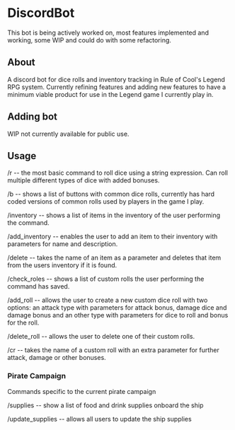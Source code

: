 # DiscordBot

This bot is being actively worked on, most features implemented and working, some WIP and could do with some refactoring.

## About

A discord bot for dice rolls and inventory tracking in Rule of Cool's Legend RPG system. Currently refining features and adding new features to have a minimum viable product for use in the Legend game I currently play in.

## Adding bot

WIP not currently available for public use.

## Usage

/r -- the most basic command to roll dice using a string expression. Can roll multiple different types of dice with added bonuses.

/b -- shows a list of buttons with common dice rolls, currently has hard coded versions of common rolls used by players in the game I play.

/inventory -- shows a list of items in the inventory of the user performing the command.

/add_inventory -- enables the user to add an item to their inventory with parameters for name and description.

/delete -- takes the name of an item as a parameter and deletes that item from the users inventory if it is found.

/check_roles -- shows a list of custom rolls the user performing the command has saved.

/add_roll -- allows the user to create a new custom dice roll with two options: an attack type with parameters for attack bonus, damage dice and damage bonus and an other type with parameters for dice to roll and bonus for the roll.

/delete_roll -- allows the user to delete one of their custom rolls.

/cr -- takes the name of a custom roll with an extra parameter for further attack, damage or other bonuses.

### Pirate Campaign

Commands specific to the current pirate campaign

/supplies -- show a list of food and drink supplies onboard the ship

/update_supplies -- allows all users to update the ship supplies
